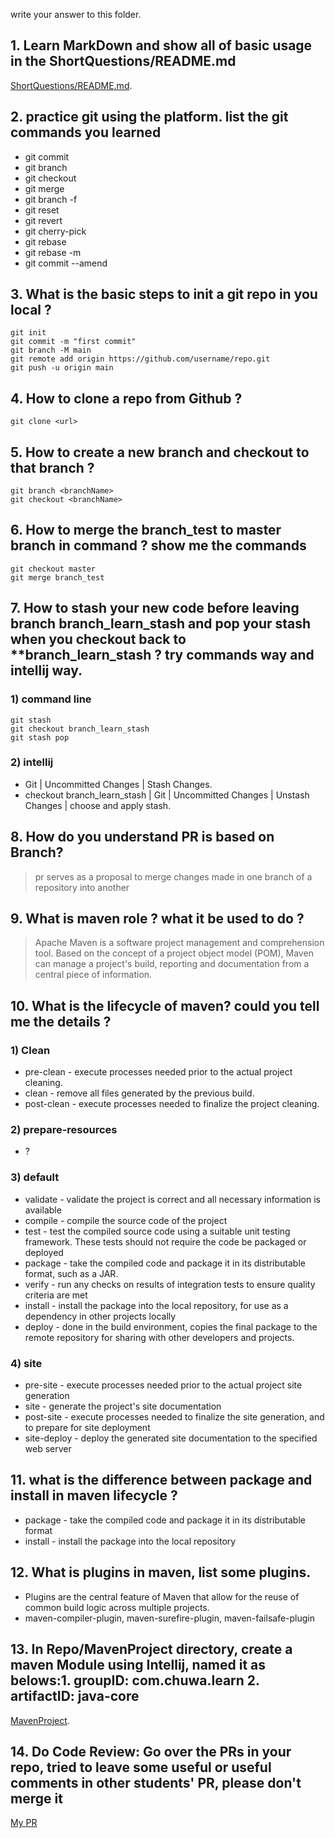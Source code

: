 write your answer to this folder.
## 1.  Learn MarkDown and show all of basic usage in the ShortQuestions/README.md
[ShortQuestions/README.md](README.md).

## 2. practice git using the platform. list the git commands you learned
* git commit
* git branch
* git checkout
* git merge
* git branch -f
* git reset
* git revert
* git cherry-pick
* git rebase
* git rebase -m
* git commit --amend
## 3.  What is the basic steps to init a git repo in you local ?
```
git init
git commit -m "first commit"
git branch -M main
git remote add origin https://github.com/username/repo.git
git push -u origin main
```
## 4.  How to clone a repo from Github ?
```
git clone <url>
```

## 5.  How to create a new branch and checkout to that branch ?
```
git branch <branchName>
git checkout <branchName>
```

## 6.  How to merge the branch_test to master branch in command ? show me the commands
```
git checkout master
git merge branch_test
```

## 7.  How to stash your new code before leaving branch branch_learn_stash and pop your stash when you  checkout back to **branch_learn_stash ? try commands way and intellij way.
### 1) command line
```
git stash
git checkout branch_learn_stash
git stash pop
```

### 2) intellij 
* Git | Uncommitted Changes | Stash Changes.
* checkout branch_learn_stash | Git | Uncommitted Changes | Unstash Changes | choose and apply stash.

## 8.  How do you understand PR is based on Branch?
> pr serves as a proposal to merge changes made in one branch of a repository into another

## 9.  What is maven role ? what it be used to do ?
> Apache Maven is a software project management and comprehension tool. Based on the concept of a project object model (POM), Maven can manage a project's build, reporting and documentation from a central piece of information.

## 10.  What is the lifecycle of maven? could you tell me the details ?
### 1) Clean
* pre-clean - execute processes needed prior to the actual project cleaning.
* clean - remove all files generated by the previous build.
* post-clean - execute processes needed to finalize the project cleaning.
### 2) prepare-resources
* ?
### 3) default
* validate - validate the project is correct and all necessary information is available
* compile - compile the source code of the project
* test - test the compiled source code using a suitable unit testing framework. These tests should not require the code be packaged or deployed
* package - take the compiled code and package it in its distributable format, such as a JAR.
* verify - run any checks on results of integration tests to ensure quality criteria are met
* install - install the package into the local repository, for use as a dependency in other projects locally
* deploy - done in the build environment, copies the final package to the remote repository for sharing with other developers and projects.

### 4) site
* pre-site - execute processes needed prior to the actual project site generation
* site - generate the project's site documentation
* post-site - execute processes needed to finalize the site generation, and to prepare for site deployment
* site-deploy - deploy the generated site documentation to the specified web server

## 11.  what is the difference between package and install in maven lifecycle ?
* package - take the compiled code and package it in its distributable format
* install - install the package into the local repository

## 12.  What is plugins in maven, list some plugins.
* Plugins are the central feature of Maven that allow for the reuse of common build logic across multiple projects.
* maven-compiler-plugin, maven-surefire-plugin, maven-failsafe-plugin

## 13.  In Repo/MavenProject directory, create a maven Module using Intellij, named it as belows:1.  groupID: com.chuwa.learn  2.  artifactID: java-core 
[MavenProject](../MavenProject).

## 14.  Do Code Review: Go over the PRs in your repo, tried to leave some useful or useful comments in other students' PR, please don't merge it
[My PR](https://github.com/Liam-Zhou/chuwa0610/pull/9)